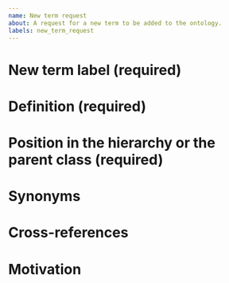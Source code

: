 ```yaml
---
name: New term request
about: A request for a new term to be added to the ontology.
labels: new_term_request
---
```

# New term label (required)

# Definition (required)

# Position in the hierarchy or the parent class (required)

# Synonyms

# Cross-references

# Motivation
